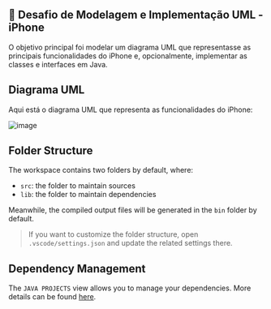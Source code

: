 ## 📱 Desafio de Modelagem e Implementação UML - iPhone

O objetivo principal foi modelar um diagrama UML que representasse as principais funcionalidades do iPhone e, opcionalmente, implementar as classes e interfaces em Java.


## Diagrama UML

Aqui está o diagrama UML que representa as funcionalidades do iPhone:

![image](https://github.com/user-attachments/assets/88695f2f-0ef9-411e-9818-75d8b994b15e)



## Folder Structure

The workspace contains two folders by default, where:

- `src`: the folder to maintain sources
- `lib`: the folder to maintain dependencies

Meanwhile, the compiled output files will be generated in the `bin` folder by default.

> If you want to customize the folder structure, open `.vscode/settings.json` and update the related settings there.

## Dependency Management

The `JAVA PROJECTS` view allows you to manage your dependencies. More details can be found [here](https://github.com/microsoft/vscode-java-dependency#manage-dependencies).
